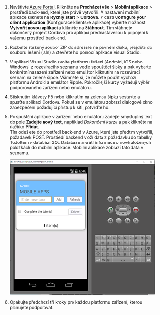 
1. Navštivte [Azure Portal]. Klikněte na **Procházet vše** > **Mobilní aplikace** > prostředí back-end, které jste právě vytvořili. V nastavení mobilní aplikace klikněte na **Rychlý start** > **Cordova**. V části **Configure your client application** (Konfigurace klientské aplikace) vyberte možnost **Vytvořit novou aplikaci** a klikněte na **Stáhnout**. Tím stáhnete dokončený projekt Cordova pro aplikaci přednastavenou k připojení k vašemu prostředí back-end.
2. Rozbalte stažený soubor ZIP do adresáře na pevném disku, přejděte do souboru řešení (.sln) a otevřete ho pomocí aplikace Visual Studio.
3. V aplikaci Visual Studio zvolte platformu řešení (Android, iOS nebo Windows) z rozevíracího seznamu vedle spouštěcí šipky a pak vyberte konkrétní nasazení zařízení nebo emulátor kliknutím na rozevírací seznam na zelené šipce. Všimněte si, že můžete použít výchozí platformu Android a emulátor Ripple. Pokročilejší kurzy vyžadují výběr podporovaného zařízení nebo emulátoru. 
4. Stisknutím klávesy F5 nebo kliknutím na zelenou šipku sestavte a spusťte aplikaci Cordova. Pokud se v emulátoru zobrazí dialogové okno zabezpečení požadující přístup k síti, potvrďte ho.   
5. Po spuštění aplikace v zařízení nebo emulátoru zadejte smysluplný text do pole **Zadejte nový text**, například *Dokončení kurzu* a pak klikněte na tlačítko **Přidat**.  
   Tím odešlete do prostředí back-end v Azure, které jste předtím vytvořili, požadavek POST. Prostředí backend vloží data z požadavku do tabulky TodoItem v databázi SQL Database a vrátí informace o nově uložených položkách do mobilní aplikace. Mobilní aplikace zobrazí tato data v seznamu.
   
    ![](./media/app-service-mobile-cordova-quickstart/quickstart-startup.png)
6. Opakujte předchozí tři kroky pro každou platformu zařízení, kterou plánujete podporovat.

[Azure Portal]: https://portal.azure.com/


<!--HONumber=Nov16_HO2-->


